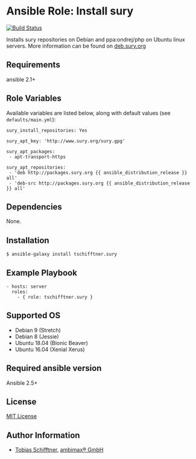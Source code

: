 # Ansible Role: Install sury

[![Build Status](https://travis-ci.org/tschifftner/ansible-role-sury.svg?branch=master)](https://travis-ci.org/tschifftner/ansible-role-sury)

Installs sury repositories on Debian and ppa:ondrej/php on Ubuntu linux servers. More information can be found on [deb.sury.org](https://deb.sury.org/)

## Requirements

ansible 2.1+

## Role Variables

Available variables are listed below, along with default values (see `defaults/main.yml`):

```
sury_install_repositories: Yes

sury_apt_key: 'http://www.sury.org/sury.gpg'

sury_apt_packages:
 - apt-transport-https

sury_apt_repositories:
 - 'deb http://packages.sury.org {{ ansible_distribution_release }} all'
 - 'deb-src http://packages.sury.org {{ ansible_distribution_release }} all'
```

## Dependencies

None.

## Installation

```
$ ansible-galaxy install tschifftner.sury
```

## Example Playbook

    - hosts: server
      roles:
        - { role: tschifftner.sury }

## Supported OS

 - Debian 9 (Stretch)
 - Debian 8 (Jessie)
 - Ubuntu 18.04 (Bionic Beaver)
 - Ubuntu 16.04 (Xenial Xerus)
 
## Required ansible version

Ansible 2.5+

## License

[MIT License](http://choosealicense.com/licenses/mit/)

## Author Information

 - [Tobias Schifftner](https://twitter.com/tschifftner), [ambimax® GmbH](https://www.ambimax.de)